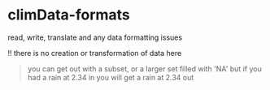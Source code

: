 # climData-formats
read, write, translate and any data formatting issues

!! there is no creation or transformation of data here
> you can get out with a subset, or a larger set filled with 'NA'
> but if you had a rain at 2.34 in you will get a rain at 2.34 out

